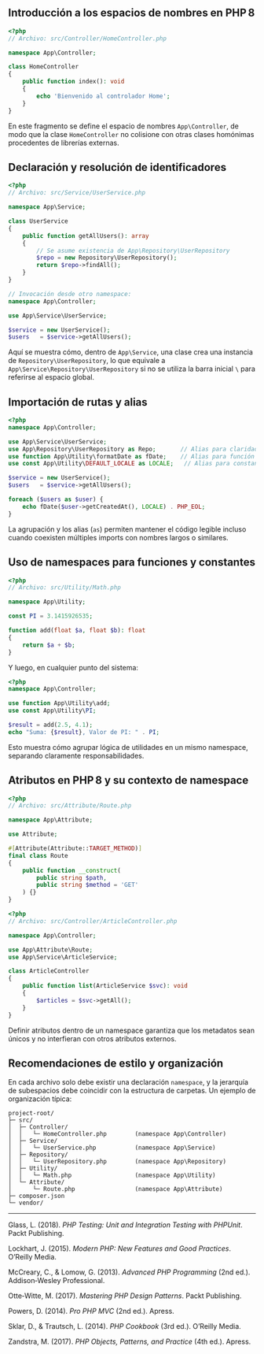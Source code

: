 ## Introducción a los espacios de nombres en PHP 8

```php
<?php
// Archivo: src/Controller/HomeController.php

namespace App\Controller;

class HomeController
{
    public function index(): void
    {
        echo 'Bienvenido al controlador Home';
    }
}
```

En este fragmento se define el espacio de nombres `App\Controller`, de modo que la clase `HomeController` no colisione con otras clases homónimas procedentes de librerías externas.

## Declaración y resolución de identificadores

```php
<?php
// Archivo: src/Service/UserService.php

namespace App\Service;

class UserService
{
    public function getAllUsers(): array
    {
        // Se asume existencia de App\Repository\UserRepository
        $repo = new Repository\UserRepository();
        return $repo->findAll();
    }
}

// Invocación desde otro namespace:
namespace App\Controller;

use App\Service\UserService;

$service = new UserService();
$users   = $service->getAllUsers();
```

Aquí se muestra cómo, dentro de `App\Service`, una clase crea una instancia de `Repository\UserRepository`, lo que equivale a `App\Service\Repository\UserRepository` si no se utiliza la barra inicial `\` para referirse al espacio global.

## Importación de rutas y alias

```php
<?php
namespace App\Controller;

use App\Service\UserService;
use App\Repository\UserRepository as Repo;       // Alias para claridad
use function App\Utility\formatDate as fDate;    // Alias para función
use const App\Utility\DEFAULT_LOCALE as LOCALE;   // Alias para constante

$service = new UserService();
$users   = $service->getAllUsers();

foreach ($users as $user) {
    echo fDate($user->getCreatedAt(), LOCALE) . PHP_EOL;
}
```

La agrupación y los alias (`as`) permiten mantener el código legible incluso cuando coexisten múltiples imports con nombres largos o similares.

## Uso de namespaces para funciones y constantes

```php
<?php
// Archivo: src/Utility/Math.php

namespace App\Utility;

const PI = 3.1415926535;

function add(float $a, float $b): float
{
    return $a + $b;
}
```

Y luego, en cualquier punto del sistema:

```php
<?php
namespace App\Controller;

use function App\Utility\add;
use const App\Utility\PI;

$result = add(2.5, 4.1);
echo "Suma: {$result}, Valor de PI: " . PI;
```

Esto muestra cómo agrupar lógica de utilidades en un mismo namespace, separando claramente responsabilidades.

## Atributos en PHP 8 y su contexto de namespace

```php
<?php
// Archivo: src/Attribute/Route.php

namespace App\Attribute;

use Attribute;

#[Attribute(Attribute::TARGET_METHOD)]
final class Route
{
    public function __construct(
        public string $path,
        public string $method = 'GET'
    ) {}
}
```

```php
<?php
// Archivo: src/Controller/ArticleController.php

namespace App\Controller;

use App\Attribute\Route;
use App\Service\ArticleService;

class ArticleController
{
    public function list(ArticleService $svc): void
    {
        $articles = $svc->getAll();
    }
}
```

Definir atributos dentro de un namespace garantiza que los metadatos sean únicos y no interfieran con otros atributos externos.

## Recomendaciones de estilo y organización

En cada archivo solo debe existir una declaración `namespace`, y la jerarquía de subespacios debe coincidir con la estructura de carpetas. Un ejemplo de organización típica:

```
project-root/
├─ src/
│  ├─ Controller/
│  │   └─ HomeController.php        (namespace App\Controller)
│  ├─ Service/
│  │   └─ UserService.php           (namespace App\Service)
│  ├─ Repository/
│  │   └─ UserRepository.php        (namespace App\Repository)
│  ├─ Utility/
│  │   └─ Math.php                  (namespace App\Utility)
│  └─ Attribute/
│      └─ Route.php                 (namespace App\Attribute)
├─ composer.json
└─ vendor/
```

---


Glass, L. (2018). *PHP Testing: Unit and Integration Testing with PHPUnit*. Packt Publishing.

Lockhart, J. (2015). *Modern PHP: New Features and Good Practices*. O’Reilly Media.

McCreary, C., & Lomow, G. (2013). *Advanced PHP Programming* (2nd ed.). Addison‑Wesley Professional.

Otte‑Witte, M. (2017). *Mastering PHP Design Patterns*. Packt Publishing.

Powers, D. (2014). *Pro PHP MVC* (2nd ed.). Apress.

Sklar, D., & Trautsch, L. (2014). *PHP Cookbook* (3rd ed.). O’Reilly Media.

Zandstra, M. (2017). *PHP Objects, Patterns, and Practice* (4th ed.). Apress.
